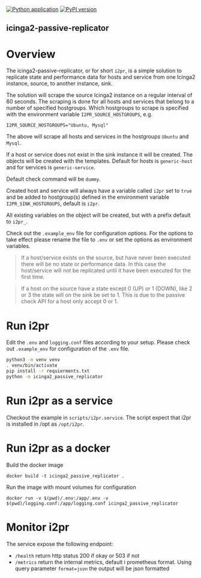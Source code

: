 [![Python application](https://github.com/opsdis/icinga2-passive-replicator/actions/workflows/python-app.yml/badge.svg)](https://github.com/opsdis/icinga2-passive-replicator/actions/workflows/python-app.yml)
[![PyPI version](https://badge.fury.io/py/icinga2-passive-replicator.svg)](https://badge.fury.io/py/icinga2-passive-replicator)

icinga2-passive-replicator
--------------------------

# Overview
The icinga2-passive-replicator, or for short `i2pr`, is a simple solution to replicate state and performance
data for hosts and service from one Icinga2 instance, source, to another instance, sink.

The solution will scrape the source Icinga2 instance on a regular interval of 60 seconds. 
The scraping is done for all hosts and services that belong to a number of specified hostgroups.
Which hostgroups to scrape is specified with the environment variable `I2PR_SOURCE_HOSTGROUPS`, e.g.

    I2PR_SOURCE_HOSTGROUPS="Ubuntu, Mysql"

The above will scrape all hosts and services in the hostgroups `Ubuntu` and `Mysql`.

If a host or service does not exist in the sink instance it will be created.
The objects will be created with the templates. Default for hosts is `generic-host`
and for services is `generic-service`.

Default check command will be `dummy`.

Created host and service will always have a variable called `i2pr` set to `true` and be added to hostgroup(s) 
defined in the environment variable `I2PR_SINK_HOSTGROUPS`, default is `i2pr`.

All existing variables on the object will be created, but with a prefix default to `i2pr_`.

Check out the `.example_env` file for configuration options. For the options to take effect please
rename the file to `.env` or set the options as environment variables.

> If a host/service exists on the source, but have never been executed there will be no state or performance data.
In this case the host/service will not be replicated until it have been executed for the first time.

> If a host on the source have a state except 0 (UP) or 1 (DOWN), like 2 or 3 the state will on the sink be set 
to 1. This is due to the passive check API for a host only accept 0 or 1.

# Run i2pr
Edit the `.env` and `logging.conf` files according to your setup. Please check out `.example_env` for configuration of
the `.env` file.

```bash
python3 -m venv venv
. venv/bin/activate
pip install -r requierments.txt
python -m icinga2_passive_replicator
```

# Run i2pr as a service
Checkout the example in `scripts/i2pr.service`. The script expect that i2pr is installed in /opt as 
`/opt/i2pr`.

# Run i2pr as a docker

Build the docker image

    docker build -t icinga2_passive_replicator .

Run the image with mount volumes for configuration

    docker run -v $(pwd)/.env:/app/.env -v $(pwd)/logging.conf:/app/logging.conf icinga2_passive_replicator

# Monitor i2pr
The service expose the following endpoint:

- `/health` return http status 200 if okay or 503 if not
- `/metrics` return the internal metrics, default i prometheus format. Using query parameter `format=json` the
output will be json formatted